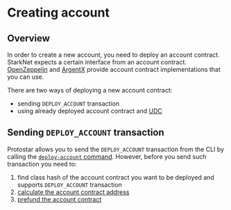 # Creating account

## Overview

In order to create a new account, you need to deploy an account contract. StarkNet expects a certain interface from an account contract. [OpenZeppelin](https://github.com/OpenZeppelin/cairo-contracts/blob/main/src/openzeppelin/account/presets/Account.cairo) and [ArgentX](https://github.com/argentlabs/argent-contracts-starknet/blob/develop/contracts/account/ArgentAccount.cairo) provide account contract implementations that you can use.

There are two ways of deploying a new account contract:
- sending `DEPLOY_ACCOUNT` transaction
- using already deployed account contract and [UDC](https://community.starknet.io/t/universal-deployer-contract-proposal/1864)

## Sending `DEPLOY_ACCOUNT` transaction 

Protostar allows you to send the `DEPLOY_ACCOUNT` transaction from the CLI by calling the [`deploy-account` command](/docs/cli-reference#deploy-account).
However, before you send such transaction you need to:
1. find class hash of the account contract you want to be deployed and supports `DEPLOY_ACCOUNT` transaction
2. [calculate the account contract address](https://github.com/starkware-libs/cairo-lang/blob/ed6cf8d6cec50a6ad95fa36d1eb4a7f48538019e/src/starkware/starknet/services/api/gateway/contract_address.py#L12)
3. [prefund the account contract](https://docs.starknet.io/documentation/Ecosystem/ref_operational_info/#bridged_tokens)
